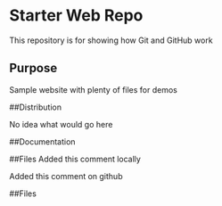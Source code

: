 # Starter Web Repo

This repository is for showing how Git and GitHub work

## Purpose

Sample website with plenty of files for demos

##Distribution

No idea what would go here

##Documentation


##Files
Added this comment locally

Added this comment on github

##Files

